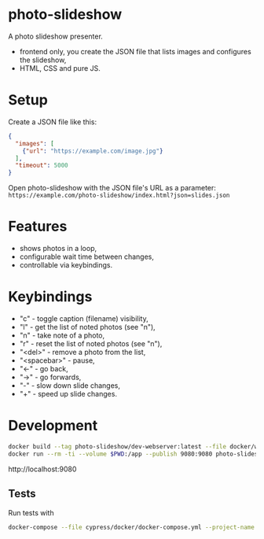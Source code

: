 # photo-slideshow

A photo slideshow presenter.

* frontend only, you create the JSON file that lists images
  and configures the slideshow,
* HTML, CSS and pure JS.

# Setup

Create a JSON file like this:

```json
{
  "images": [
    {"url": "https://example.com/image.jpg"}
  ],
  "timeout": 5000
}
```

Open photo-slideshow with the JSON file's URL as
a parameter: `https://example.com/photo-slideshow/index.html?json=slides.json`

# Features

* shows photos in a loop,
* configurable wait time between changes,
* controllable via keybindings.

# Keybindings

* "c" - toggle caption (filename) visibility,
* "l" - get the list of noted photos (see "n"),
* "n" - take note of a photo,
* "r" - reset the list of noted photos (see "n"),
* "&lt;del>" - remove a photo from the list,
* "&lt;spacebar>" - pause,
* "←" - go back,
* "→" - go forwards,
* "-" - slow down slide changes,
* "+" - speed up slide changes.

# Development

```bash
docker build --tag photo-slideshow/dev-webserver:latest --file docker/webserver.Dockerfile .
docker run --rm -ti --volume $PWD:/app --publish 9080:9080 photo-slideshow/dev-webserver:latest
```

http://localhost:9080

## Tests

Run tests with

```bash
docker-compose --file cypress/docker/docker-compose.yml --project-name photo-slideshow run --rm cypress
```
